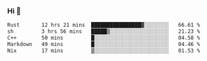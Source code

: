 ### Hi 👋

<!--START_SECTION:waka-->

```txt
Rust       12 hrs 21 mins  ████████████████▓░░░░░░░░   66.61 %
sh         3 hrs 56 mins   █████▒░░░░░░░░░░░░░░░░░░░   21.23 %
C++        50 mins         █░░░░░░░░░░░░░░░░░░░░░░░░   04.58 %
Markdown   49 mins         █░░░░░░░░░░░░░░░░░░░░░░░░   04.46 %
Nix        17 mins         ▒░░░░░░░░░░░░░░░░░░░░░░░░   01.53 %
```

<!--END_SECTION:waka-->
